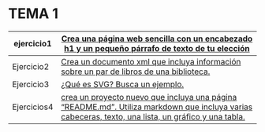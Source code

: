 # TEMA 1
ejercicio1 | [Crea una página web sencilla con un encabezado h1 y un pequeño párrafo de texto de tu elección](https://github.com/JorgeAndres1/Ejercicios-de-lenguaje-de-marca/blob/master/TEMA1/ejercicio1.html)
------------ | -------------
Ejercicio2 | [Crea un documento xml que incluya información sobre un par de libros de una biblioteca.](https://github.com/JorgeAndres1/Ejercicios-de-lenguaje-de-marca/blob/master/TEMA1/ejercicio2.xml)
Ejercicio3 | [¿Qué es SVG? Busca un ejemplo.](https://github.com/JorgeAndres1/Ejercicios-de-lenguaje-de-marca/blob/master/TEMA1/ejercicio3.html)
Ejercicios4 | [crea un proyecto nuevo que incluya una página “README.md”. Utiliza markdown que incluya varias cabeceras, texto, una lista, un gráfico y una tabla.](https://github.com/JorgeAndres1/Ejercicios-de-lenguaje-de-marca/blob/master/TEMA1/Ejercicio4.md)

